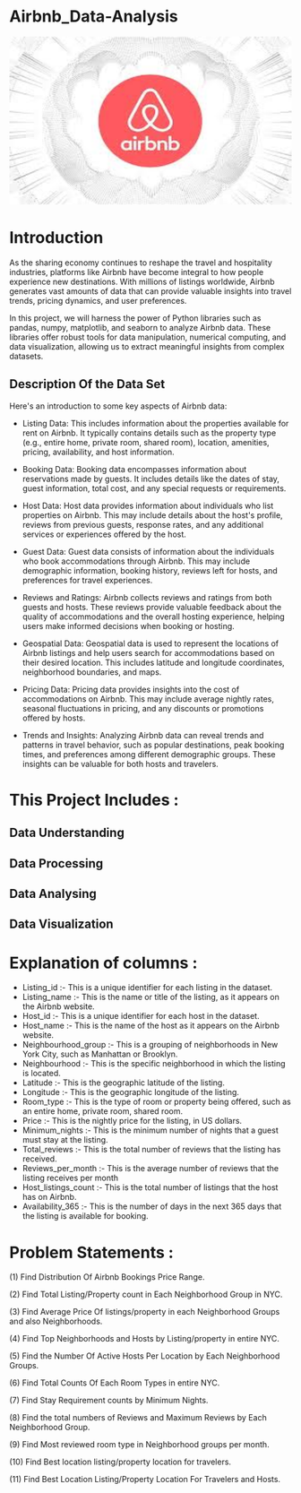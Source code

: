 # Airbnb_Data-Analysis
<p align="center">
  <img width="600" height="300" src="airbnb_logo.jpeg">
</p>

# Introduction

As the sharing economy continues to reshape the travel and hospitality industries, platforms like Airbnb have become integral to how people experience new destinations. With millions of listings worldwide, Airbnb generates vast amounts of data that can provide valuable insights into travel trends, pricing dynamics, and user preferences.

In this project, we will harness the power of Python libraries such as pandas, numpy, matplotlib, and seaborn to analyze Airbnb data. These libraries offer robust tools for data manipulation, numerical computing, and data visualization, allowing us to extract meaningful insights from complex datasets.
## Description Of the Data Set ##

Here's an introduction to some key aspects of Airbnb data:

- Listing Data: This includes information about the properties available for rent on Airbnb. It typically contains details such as the property type (e.g., entire home, private room, shared room), location, amenities, pricing, availability, and host information.

- Booking Data: Booking data encompasses information about reservations made by guests. It includes details like the dates of stay, guest information, total cost, and any special requests or requirements.

- Host Data: Host data provides information about individuals who list properties on Airbnb. This may include details about the host's profile, reviews from previous guests, response rates, and any additional services or experiences offered by the host.

- Guest Data: Guest data consists of information about the individuals who book accommodations through Airbnb. This may include demographic information, booking history, reviews left for hosts, and preferences for travel experiences.

- Reviews and Ratings: Airbnb collects reviews and ratings from both guests and hosts. These reviews provide valuable feedback about the quality of accommodations and the overall hosting experience, helping users make informed decisions when booking or hosting.

- Geospatial Data: Geospatial data is used to represent the locations of Airbnb listings and help users search for accommodations based on their desired location. This includes latitude and longitude coordinates, neighborhood boundaries, and maps.

- Pricing Data: Pricing data provides insights into the cost of accommodations on Airbnb. This may include average nightly rates, seasonal fluctuations in pricing, and any discounts or promotions offered by hosts.

- Trends and Insights: Analyzing Airbnb data can reveal trends and patterns in travel behavior, such as popular destinations, peak booking times, and preferences among different demographic groups. These insights can be valuable for both hosts and travelers.

 # This Project Includes :

  ## Data Understanding
  ## Data Processing
  ## Data Analysing
  ## Data Visualization

# Explanation of columns :

- Listing_id :- This is a unique identifier for each listing in the dataset.
- Listing_name :- This is the name or title of the listing, as it appears on the Airbnb website.
- Host_id :- This is a unique identifier for each host in the dataset.
- Host_name :- This is the name of the host as it appears on the Airbnb website.
- Neighbourhood_group :- This is a grouping of neighborhoods in New York City, such as Manhattan or Brooklyn.
- Neighbourhood :- This is the specific neighborhood in which the listing is located.
- Latitude :- This is the geographic latitude of the listing.
- Longitude :- This is the geographic longitude of the listing.
- Room_type :- This is the type of room or property being offered, such as an entire home, private room, shared room.
- Price :- This is the nightly price for the listing, in US dollars.
- Minimum_nights :- This is the minimum number of nights that a guest must stay at the listing.
- Total_reviews :- This is the total number of reviews that the listing has received.
- Reviews_per_month :- This is the average number of reviews that the listing receives per month
- Host_listings_count :- This is the total number of listings that the host has on Airbnb.
- Availability_365 :- This is the number of days in the next 365 days that the listing is available for booking.

# Problem Statements :

(1) Find Distribution Of Airbnb Bookings Price Range.

(2) Find Total Listing/Property count in Each Neighborhood Group in NYC.

(3) Find Average Price Of listings/property in each Neighborhood Groups and also Neighborhoods.

(4) Find Top Neighborhoods and Hosts by Listing/property in entire NYC.

(5) Find the Number Of Active Hosts Per Location by Each Neighborhood Groups.

(6) Find Total Counts Of Each Room Types in entire NYC.

(7) Find Stay Requirement counts by Minimum Nights.

(8) Find the total numbers of Reviews and Maximum Reviews by Each Neighborhood Group.

(9) Find Most reviewed room type in Neighborhood groups per month.

(10) Find Best location listing/property location for travelers.

(11) Find Best Location Listing/Property Location For Travelers and Hosts.
